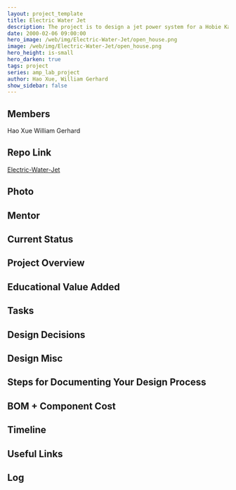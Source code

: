 ```yaml
---
layout: project_template
title: Electric Water Jet
description: The project is to design a jet power system for a Hobie Kayak.
date: 2000-02-06 09:00:00
hero_image: /web/img/Electric-Water-Jet/open_house.png
image: /web/img/Electric-Water-Jet/open_house.png
hero_height: is-small
hero_darken: true
tags: project
series: amp_lab_project
author: Hao Xue, William Gerhard
show_sidebar: false
---
```




## Members
Hao Xue
William Gerhard

## Repo Link
<a class="button is-link" href="https://github.com/Amp-Lab-at-VT/Electric-Water-Jet" >Electric-Water-Jet</a>

## Photo

## Mentor

## Current Status

## Project Overview


## Educational Value Added


## Tasks

## Design Decisions

## Design Misc

## Steps for Documenting Your Design Process

## BOM + Component Cost

## Timeline

## Useful Links

## Log
            